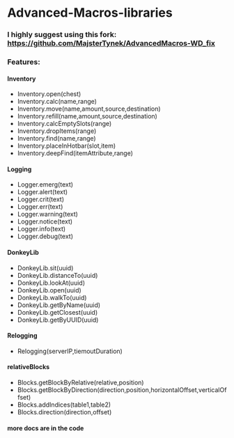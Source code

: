 # Advanced-Macros-libraries

### I highly suggest using this fork: https://github.com/MajsterTynek/AdvancedMacros-WD_fix

### Features:

#### Inventory

* Inventory.open(chest)
* Inventory.calc(name,range)
* Inventory.move(name,amount,source,destination)
* Inventory.refill(name,amount,source,destination)
* Inventory.calcEmptySlots(range)
* Inventory.dropItems(range)
* Inventory.find(name,range)
* Inventory.placeInHotbar(slot,item)
* Inventory.deepFind(itemAttribute,range)

#### Logging

* Logger.emerg(text)
* Logger.alert(text)
* Logger.crit(text)
* Logger.err(text)
* Logger.warning(text)
* Logger.notice(text)
* Logger.info(text)
* Logger.debug(text)

#### DonkeyLib

* DonkeyLib.sit(uuid)
* DonkeyLib.distanceTo(uuid)
* DonkeyLib.lookAt(uuid)
* DonkeyLib.open(uuid)
* DonkeyLib.walkTo(uuid)
* DonkeyLib.getByName(uuid)
* DonkeyLib.getClosest(uuid)
* DonkeyLib.getByUUID(uuid)

#### Relogging

* Relogging(serverIP,tiemoutDuration)

#### relativeBlocks 

 * Blocks.getBlockByRelative(relative,position)
 * Blocks.getBlockByDirection(direction,position,horizontalOffset,verticalOffset)
 * Blocks.addIndices(table1,table2)
 * Blocks.direction(direction,offset)

#### more docs are in the code
